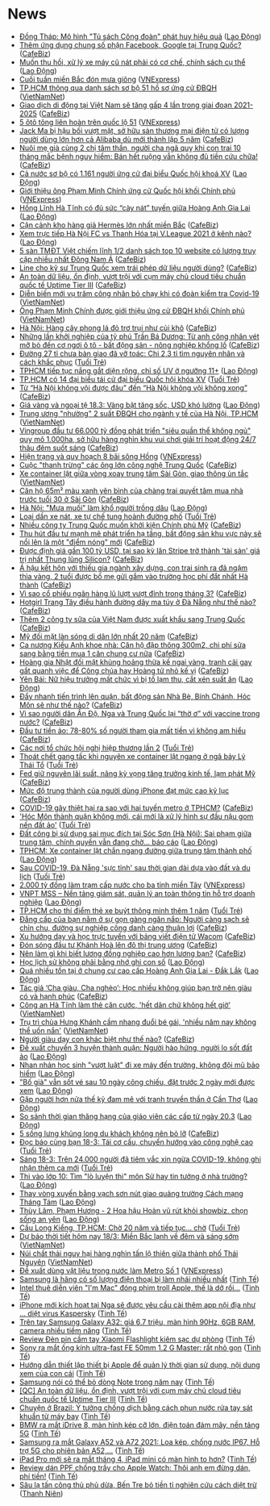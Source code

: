 # News

- [Đồng Tháp: Mô hình &quot;Tủ sách Công đoàn&quot; phát huy hiệu quả](https://laodong.vn/ldld-dong-thap/dong-thap-mo-hinh-tu-sach-cong-doan-phat-huy-hieu-qua-890308.ldo) ([Lao Động](https://laodong.vn))
- [Thêm ứng dụng chung số phận Facebook, Google tại Trung Quốc?](https://cafebiz.vn/them-ung-dung-chung-so-phan-facebook-google-tai-trung-quoc-20210318084110965.chn) ([CafeBiz](https://cafebiz.vn))
- [Muốn thu hồi, xử lý xe máy cũ nát phải có cơ chế, chính sách cụ thể](https://laodong.vn/xa-hoi/muon-thu-hoi-xu-ly-xe-may-cu-nat-phai-co-co-che-chinh-sach-cu-the-890148.ldo) ([Lao Động](https://laodong.vn))
- [Cuối tuần miền Bắc đón mưa giông](https://vnexpress.net/cuoi-tuan-mien-bac-don-mua-giong-4250152.html) ([VNExpress](https://vnexpress.net))
- [TP.HCM thông qua danh sách sơ bộ 51 hồ sơ ứng cử ĐBQH](http://vietnamnet.vn/vn/thoi-su/quoc-hoi/tp-hcm-thong-qua-danh-sach-so-bo-51-ho-so-ung-cu-dbqh-720473.html) ([VietNamNet](https://vietnamnet.vn))
- [Giao dịch di động tại Việt Nam sẽ tăng gấp 4 lần trong giai đoạn 2021-2025](https://cafebiz.vn/giao-dich-di-dong-tai-viet-nam-se-tang-gap-4-lan-trong-giai-doan-2021-2025-20210317183304459.chn) ([CafeBiz](https://cafebiz.vn))
- [5 ôtô tông liên hoàn trên quốc lộ 51](https://vnexpress.net/5-oto-tong-lien-hoan-tren-quoc-lo-51-4250205.html) ([VNExpress](https://vnexpress.net))
- [Jack Ma bị hậu bối vượt mặt, sở hữu sàn thương mại điện tử có lượng người dùng lớn hơn cả Alibaba dù mới thành lập 5 năm](https://cafebiz.vn/jack-ma-bi-hau-boi-vuot-mat-so-huu-san-thuong-mai-dien-tu-co-luong-nguoi-dung-lon-hon-ca-alibaba-du-moi-thanh-lap-5-nam-20210318101550219.chn) ([CafeBiz](https://cafebiz.vn))
- [Nuôi mẹ già cùng 2 chị tâm thần, người cha ngã quỵ khi con trai 10 tháng mắc bệnh nguy hiểm: Bán hết ruộng vẫn không đủ tiền cứu chữa!](https://cafebiz.vn/nuoi-me-gia-cung-2-chi-tam-than-nguoi-cha-nga-quy-khi-con-trai-10-thang-mac-benh-nguy-hiem-ban-het-ruong-van-khong-du-tien-cuu-chua-2021031810141606.chn) ([CafeBiz](https://cafebiz.vn))
- [Cả nước sơ bộ có 1.161 người ứng cử đại biểu Quốc hội khoá XV](https://laodong.vn/thoi-su/ca-nuoc-so-bo-co-1161-nguoi-ung-cu-dai-bieu-quoc-hoi-khoa-xv-890270.ldo) ([Lao Động](https://laodong.vn))
- [Giới thiệu ông Phạm Minh Chính ứng cử Quốc hội khối Chính phủ](https://vnexpress.net/gioi-thieu-ong-pham-minh-chinh-ung-cu-quoc-hoi-khoi-chinh-phu-4250202.html) ([VNExpress](https://vnexpress.net))
- [Hồng Lĩnh Hà Tĩnh có đủ sức “cày nát” tuyến giữa Hoàng Anh Gia Lai](https://laodong.vn/bong-da/hong-linh-ha-tinh-co-du-suc-cay-nat-tuyen-giua-hoang-anh-gia-lai-890247.ldo) ([Lao Động](https://laodong.vn))
- [Cận cảnh kho hàng giả Hermès lớn nhất miền Bắc](https://cafebiz.vn/can-canh-kho-hang-gia-hermes-lon-nhat-mien-bac-20210318100956978.chn) ([CafeBiz](https://cafebiz.vn))
- [Xem trực tiếp Hà Nội FC vs Thanh Hóa tại V.League 2021 ở kênh nào?](https://laodong.vn/bong-da/xem-truc-tiep-ha-noi-fc-vs-thanh-hoa-tai-vleague-2021-o-kenh-nao-889970.ldo) ([Lao Động](https://laodong.vn))
- [5 sàn TMĐT Việt chiếm lĩnh 1/2 danh sách top 10 website có lượng truy cập nhiều nhất Đông Nam Á](https://cafebiz.vn/tmdt-viet-nam-bung-no-manh-me-5-10-san-noi-dia-lot-top-website-co-luong-truy-cap-nhieu-nhat-dong-nam-a-20210317145553243.chn) ([CafeBiz](https://cafebiz.vn))
- [Line cho kỹ sư Trung Quốc xem trái phép dữ liệu người dùng?](https://cafebiz.vn/line-cho-ky-su-trung-quoc-xem-trai-phep-du-lieu-nguoi-dung-20210318083921529.chn) ([CafeBiz](https://cafebiz.vn))
- [An toàn dữ liệu, ổn định, vượt trội với cụm máy chủ cloud tiêu chuẩn quốc tế Uptime Tier III](https://cafebiz.vn/an-toan-du-lieu-on-dinh-vuot-troi-voi-cum-may-chu-cloud-tieu-chuan-quoc-te-uptime-tier-iii-2021031710134659.chn) ([CafeBiz](https://cafebiz.vn))
- [Diễn biến mới vụ trăm công nhân bỏ chạy khi có đoàn kiểm tra Covid-19](http://vietnamnet.vn/vn/thoi-su/dien-bien-moi-vu-tram-cong-nhan-bo-chay-khi-co-doan-kiem-tra-covid-19-720451.html) ([VietNamNet](https://vietnamnet.vn))
- [Ông Phạm Minh Chính được giới thiệu ứng cử ĐBQH khối Chính phủ](http://vietnamnet.vn/vn/thoi-su/quoc-hoi/ong-pham-minh-chinh-duoc-gioi-thieu-ung-cu-dbqh-khoi-chinh-phu-720411.html) ([VietNamNet](https://vietnamnet.vn))
- [Hà Nội: Hàng cây phong lá đỏ trơ trụi như củi khô](https://cafebiz.vn/ha-noi-hang-cay-phong-la-do-tro-trui-nhu-cui-kho-20210318095407333.chn) ([CafeBiz](https://cafebiz.vn))
- [Những lần khởi nghiệp của tỷ phú Trần Bá Dương: Từ anh công nhân vét mỡ bò đến cơ ngơi ô tô - bất động sản - nông nghiệp khổng lồ](https://cafebiz.vn/ty-phu-tran-ba-duong-va-hanh-trinh-tu-mot-cong-nhan-vet-mo-bo-den-co-ngoi-o-to-bat-dong-san-nong-nghiep-khong-lo-20210315091311587.chn) ([CafeBiz](https://cafebiz.vn))
- [Đường 27 tỉ chưa bàn giao đã vỡ toác: Chi 2,3 tỉ tìm nguyên nhân và cách khắc phục](https://tuoitre.vn/duong-27-ti-chua-ban-giao-da-vo-toac-chi-2-3-ti-tim-nguyen-nhan-va-cach-khac-phuc-20210318084229007.htm) ([Tuổi Trẻ](https://tuoitre.vn))
- [TPHCM tiếp tục nắng gắt diện rộng, chỉ số UV ở ngưỡng 11+](https://laodong.vn/moi-truong/tphcm-tiep-tuc-nang-gat-dien-rong-chi-so-uv-o-nguong-11-890259.ldo) ([Lao Động](https://laodong.vn))
- [TP.HCM có 14 đại biểu tái cử đại biểu Quốc hội khóa XV](https://tuoitre.vn/co-cau-nguoi-ung-cu-dai-bieu-quoc-hoi-tai-tphcm-nhu-the-nao-20210318092329307.htm) ([Tuổi Trẻ](https://tuoitre.vn))
- [Từ “Hà Nội không vội được đâu” đến “Hà Nội không vội không xong”](https://cafebiz.vn/tu-ha-noi-khong-voi-duoc-dau-den-ha-noi-khong-voi-khong-xong-2021031809441902.chn) ([CafeBiz](https://cafebiz.vn))
- [Giá vàng và ngoại tệ 18.3: Vàng bật tăng sốc, USD khó lường](https://laodong.vn/video-thoi-su/gia-vang-va-ngoai-te-183-vang-bat-tang-soc-usd-kho-luong-890268.ldo) ([Lao Động](https://laodong.vn))
- [Trung ương "nhường" 2 suất ĐBQH cho ngành y tế của Hà Nội, TP.HCM](http://vietnamnet.vn/vn/thoi-su/quoc-hoi/trung-uong-nhuong-2-suat-dbqh-cho-nganh-y-te-cua-ha-noi-tp-hcm-720440.html) ([VietNamNet](https://vietnamnet.vn))
- [Vingroup đầu tư 66.000 tỷ đồng phát triển "siêu quần thể không ngủ" quy mô 1.000ha, sở hữu hàng nghìn khu vui chơi giải trí hoạt động 24/7 thâu đêm suốt sáng](https://cafebiz.vn/vingroup-dau-tu-66000-ty-dong-phat-trien-sieu-quan-the-khong-ngu-quy-mo-1000ha-so-huu-hang-nghin-khu-vui-choi-giai-tri-hoat-dong-24-7-thau-dem-suot-sang-20210318091047068.chn) ([CafeBiz](https://cafebiz.vn))
- [Hiện trạng và quy hoạch 8 bãi sông Hồng](https://vnexpress.net/hien-trang-va-quy-hoach-8-bai-song-hong-4250038.html) ([VNExpress](https://vnexpress.net))
- [Cuộc "thanh trừng" các ông lớn công nghệ Trung Quốc](https://cafebiz.vn/cuoc-thanh-trung-cac-ong-lon-cong-nghe-trung-quoc-20210318084530424.chn) ([CafeBiz](https://cafebiz.vn))
- [Xe container lật giữa vòng xoay trung tâm Sài Gòn, giao thông ùn tắc](http://vietnamnet.vn/vn/thoi-su/an-toan-giao-thong/xe-container-lat-giua-vong-xoay-trung-tam-sai-gon-giao-thong-un-tac-720453.html) ([VietNamNet](https://vietnamnet.vn))
- [Căn hộ 65m² màu xanh yên bình của chàng trai quyết tâm mua nhà trước tuổi 30 ở Sài Gòn](https://cafebiz.vn/can-ho-65m-mau-xanh-yen-binh-cua-chang-trai-quyet-tam-mua-nha-truoc-tuoi-30-o-sai-gon-20210318092130019.chn) ([CafeBiz](https://cafebiz.vn))
- [Hà Nội: &quot;Mưa muối&quot; làm khổ người trồng dâu](https://laodong.vn/xa-hoi/ha-noi-mua-muoi-lam-kho-nguoi-trong-dau-890198.ldo) ([Lao Động](https://laodong.vn))
- [Loại dần xe nát, xe tự chế tung hoành đường phố](https://tuoitre.vn/loai-dan-xe-nat-xe-tu-che-tung-hoanh-duong-pho-20210317192552878.htm) ([Tuổi Trẻ](https://tuoitre.vn))
- [Nhiều công ty Trung Quốc muốn khởi kiện Chính phủ Mỹ](https://cafebiz.vn/nhieu-cong-ty-trung-quoc-muon-khoi-kien-chinh-phu-my-20210318084707862.chn) ([CafeBiz](https://cafebiz.vn))
- [Thu hút đầu tư mạnh mẽ phát triển hạ tầng, bất động sản khu vực này sẽ nổi lên là một "điểm nóng" mới](https://cafebiz.vn/thu-hut-dau-tu-manh-me-phat-trien-ha-tang-bat-dong-san-khu-vuc-nay-se-noi-len-la-mot-diem-nong-moi-20210318085302405.chn) ([CafeBiz](https://cafebiz.vn))
- [Được định giá gần 100 tỷ USD, tại sao kỳ lân Stripe trở thành 'tài sản' giá trị nhất Thung lũng Silicon?](https://cafebiz.vn/duoc-dinh-gia-gan-100-ty-usd-tai-sao-ky-lan-stripe-tro-thanh-tai-san-gia-tri-nhat-thung-lung-silicon-20210318083417253.chn) ([CafeBiz](https://cafebiz.vn))
- [Á hậu kết hôn với thiếu gia ngành xây dựng, con trai sinh ra đã ngậm thìa vàng, 2 tuổi được bố mẹ gửi gắm vào trường học phí đắt nhất Hà thành](https://cafebiz.vn/a-hau-ket-hon-voi-thieu-gia-nganh-xay-dung-con-trai-sinh-ra-da-ngam-thia-vang-2-tuoi-duoc-bo-me-gui-gam-vao-truong-hoc-phi-dat-nhat-ha-thanh-2021031808460911.chn) ([CafeBiz](https://cafebiz.vn))
- [Vì sao cổ phiếu ngân hàng lũ lượt vượt đỉnh trong tháng 3?](https://cafebiz.vn/vi-sao-co-phieu-ngan-hang-lu-luot-vuot-dinh-trong-thang-3-20210318084547427.chn) ([CafeBiz](https://cafebiz.vn))
- [Hotgirl Trang Tây điều hành đường dây ma túy ở Đà Nẵng như thế nào?](https://cafebiz.vn/hotgirl-trang-tay-dieu-hanh-duong-day-ma-tuy-o-da-nang-nhu-the-nao-20210318084446387.chn) ([CafeBiz](https://cafebiz.vn))
- [Thêm 2 công ty sữa của Việt Nam được xuất khẩu sang Trung Quốc](https://cafebiz.vn/them-2-cong-ty-sua-cua-viet-nam-duoc-xuat-khau-sang-trung-quoc-20210318084429897.chn) ([CafeBiz](https://cafebiz.vn))
- [Mỹ đối mặt làn sóng di dân lớn nhất 20 năm](https://cafebiz.vn/my-doi-mat-lan-song-di-dan-lon-nhat-20-nam-20210318084343177.chn) ([CafeBiz](https://cafebiz.vn))
- [Ca nương Kiều Anh khoe nhà: Căn hộ đập thông 300m2, chi phí sửa sang bằng tiền mua 1 căn chung cư nữa](https://cafebiz.vn/ca-nuong-kieu-anh-khoe-nha-can-ho-dap-thong-300m2-chi-phi-sua-sang-bang-tien-mua-1-can-chung-cu-nua-20210318084244638.chn) ([CafeBiz](https://cafebiz.vn))
- [Hoàng gia Nhật đối mặt khủng hoảng thừa kế ngai vàng, tranh cãi gay gắt quanh việc để Công chúa hay Hoàng tử nhỏ kế vị](https://cafebiz.vn/hoang-gia-nhat-doi-mat-khung-hoang-thua-ke-ngai-vang-tranh-cai-gay-gat-quanh-viec-de-cong-chua-hay-hoang-tu-nho-ke-vi-20210318084058715.chn) ([CafeBiz](https://cafebiz.vn))
- [Yên Bái: Nữ hiệu trưởng mất chức vì bị tố lạm thu, cắt xén suất ăn](https://laodong.vn/giao-duc/yen-bai-nu-hieu-truong-mat-chuc-vi-bi-to-lam-thu-cat-xen-suat-an-889429.ldo) ([Lao Động](https://laodong.vn))
- [Đẩy nhanh tiến trình lên quận, bất động sản Nhà Bè, Bính Chánh, Hóc Môn sẽ như thế nào?](https://cafebiz.vn/day-nhanh-tien-trinh-len-quan-bat-dong-san-nha-be-binh-chanh-hoc-mon-se-nhu-the-nao-2021031808364669.chn) ([CafeBiz](https://cafebiz.vn))
- [Vì sao người dân Ấn Độ, Nga và Trung Quốc lại “thờ ơ” với vaccine trong nước?](https://cafebiz.vn/vi-sao-nguoi-dan-an-do-nga-va-trung-quoc-lai-tho-o-voi-vaccine-trong-nuoc-20210318083619389.chn) ([CafeBiz](https://cafebiz.vn))
- [Đầu tư tiền ảo: 78-80% số người tham gia mất tiền vì không am hiểu](https://cafebiz.vn/dau-tu-tien-ao-78-80-so-nguoi-tham-gia-mat-tien-vi-khong-am-hieu-20210318083352901.chn) ([CafeBiz](https://cafebiz.vn))
- [Các nơi tổ chức hội nghị hiệp thương lần 2](https://tuoitre.vn/cac-noi-to-chuc-hoi-nghi-hiep-thuong-lan-2-20210318082049719.htm) ([Tuổi Trẻ](https://tuoitre.vn))
- [Thoát chết gang tấc khi nguyên xe container lật ngang ở ngã bảy Lý Thái Tổ](https://tuoitre.vn/thoat-chet-gang-tac-khi-nguyen-xe-container-lat-ngang-o-nga-bay-ly-thai-to-20210318081349637.htm) ([Tuổi Trẻ](https://tuoitre.vn))
- [Fed giữ nguyên lãi suất, nâng kỳ vọng tăng trưởng kinh tế, lạm phát Mỹ](https://cafebiz.vn/fed-giu-nguyen-lai-suat-nang-ky-vong-tang-truong-kinh-te-lam-phat-my-20210318082931667.chn) ([CafeBiz](https://cafebiz.vn))
- [Mức độ trung thành của người dùng iPhone đạt mức cao kỷ lục](https://cafebiz.vn/muc-do-trung-thanh-cua-nguoi-dung-iphone-dat-muc-cao-ky-luc-20210318082827733.chn) ([CafeBiz](https://cafebiz.vn))
- [COVID-19 gây thiệt hại ra sao với hai tuyến metro ở TPHCM?](https://cafebiz.vn/covid-19-gay-thiet-hai-ra-sao-voi-hai-tuyen-metro-o-tphcm-20210318082720143.chn) ([CafeBiz](https://cafebiz.vn))
- ['Hóc Môn thành quận không mới, cái mới là xử lý hình sự đầu nậu gom nền đất ảo'](https://tuoitre.vn/hoc-mon-thanh-quan-khong-moi-cai-moi-la-xu-ly-hinh-su-dau-nau-gom-nen-dat-ao-20210318075707371.htm) ([Tuổi Trẻ](https://tuoitre.vn))
- [Đất công bị sử dụng sai mục đích tại Sóc Sơn (Hà Nội): Sai phạm giữa trung tâm, chính quyền vẫn đang chờ... báo cáo](https://laodong.vn/xa-hoi/dat-cong-bi-su-dung-sai-muc-dich-tai-soc-son-ha-noi-sai-pham-giua-trung-tam-chinh-quyen-van-dang-cho-bao-cao-890172.ldo) ([Lao Động](https://laodong.vn))
- [TPHCM: Xe container lật chắn ngang đường giữa trung tâm thành phố](https://laodong.vn/xa-hoi/tphcm-xe-container-lat-chan-ngang-duong-giua-trung-tam-thanh-pho-890242.ldo) ([Lao Động](https://laodong.vn))
- [Sau COVID-19, Đà Nẵng 'sực tỉnh' sau thời gian dài dựa vào đất và du lịch](https://tuoitre.vn/sau-covid-19-da-nang-suc-tinh-sau-thoi-gian-dai-dua-vao-dat-va-du-lich-20210318081457345.htm) ([Tuổi Trẻ](https://tuoitre.vn))
- [2.000 tỷ đồng làm trạm cấp nước cho ba tỉnh miền Tây](https://vnexpress.net/2-000-ty-dong-lam-tram-cap-nuoc-cho-ba-tinh-mien-tay-4249913.html) ([VNExpress](https://vnexpress.net))
- [VNPT MSS – Nền tảng giám sát, quản lý an toàn thông tin hỗ trợ doanh nghiệp](https://laodong.vn/kinh-te/vnpt-mss--nen-tang-giam-sat-quan-ly-an-toan-thong-tin-ho-tro-doanh-nghiep-890175.ldo) ([Lao Động](https://laodong.vn))
- [TP.HCM cho thí điểm thẻ xe buýt thông minh thêm 1 năm](https://tuoitre.vn/tp-hcm-cho-thi-diem-the-xe-buyt-thong-minh-them-1-nam-20210318074612888.htm) ([Tuổi Trẻ](https://tuoitre.vn))
- [Đẳng cấp của bạn nằm ở sự gọn gàng ngăn nắp: Người càng sạch sẽ chỉn chu, đường sự nghiệp công danh càng thuận lợi](https://cafebiz.vn/dang-cap-cua-ban-nam-o-su-gon-gang-ngan-nap-nguoi-cang-sach-se-chin-chu-duong-su-nghiep-cong-danh-cang-thuan-loi-20210316102252502.chn) ([CafeBiz](https://cafebiz.vn))
- [Xu hướng dạy và học trực tuyến với bảng viết điện tử Wacom](https://cafebiz.vn/xu-huong-day-va-hoc-truc-tuyen-voi-bang-viet-dien-tu-wacom-2021031722241727.chn) ([CafeBiz](https://cafebiz.vn))
- [Đón sóng đầu tư Khánh Hoà lên đô thị trung ương](https://cafebiz.vn/don-song-dau-tu-khanh-hoa-len-do-thi-trung-uong-20210317163742397.chn) ([CafeBiz](https://cafebiz.vn))
- [Nên làm gì khi biết lương đồng nghiệp cao hơn lương bạn?](https://cafebiz.vn/nen-lam-gi-khi-biet-luong-dong-nghiep-cao-hon-luong-ban-20210317161745583.chn) ([CafeBiz](https://cafebiz.vn))
- [Học lịch sử không phải bằng nhớ ghi con số](https://laodong.vn/su-kien-binh-luan/hoc-lich-su-khong-phai-bang-nho-ghi-con-so-890184.ldo) ([Lao Động](https://laodong.vn))
- [Quá nhiều tồn tại ở chung cư cao cấp Hoàng Anh Gia Lai - Đắk Lắk](https://laodong.vn/xa-hoi/qua-nhieu-ton-tai-o-chung-cu-cao-cap-hoang-anh-gia-lai-dak-lak-890163.ldo) ([Lao Động](https://laodong.vn))
- [Tác giả ‘Cha giàu, Cha nghèo’: Học nhiều không giúp bạn trở nên giàu có và hạnh phúc](https://cafebiz.vn/tac-gia-cha-giau-cha-ngheo-hoc-nhieu-khong-giup-ban-tro-nen-giau-co-va-hanh-phuc-20210317160653474.chn) ([CafeBiz](https://cafebiz.vn))
- [Công an Hà Tĩnh làm thẻ căn cước, 'hết dân chứ không hết giờ'](http://vietnamnet.vn/vn/thoi-su/cong-an-ha-tinh-lam-the-can-cuoc-het-dan-chu-khong-het-gio-720412.html) ([VietNamNet](https://vietnamnet.vn))
- [Trụ trì chùa Hưng Khánh cầm nhang đuổi bé gái, 'nhiều năm nay không thể uốn nắn'](http://vietnamnet.vn/vn/thoi-su/tru-tri-chua-hung-khanh-cam-nhang-duoi-be-gai-nhieu-nam-nay-khong-the-uon-nan-720407.html) ([VietNamNet](https://vietnamnet.vn))
- [Người giàu dạy con khác biệt như thế nào?](https://cafebiz.vn/nguoi-giau-day-con-khac-biet-nhu-the-nao-2021031715071666.chn) ([CafeBiz](https://cafebiz.vn))
- [Đề xuất chuyển 3 huyện thành quận: Người hào hứng, người lo sốt đất ảo](https://laodong.vn/video/de-xuat-chuyen-3-huyen-thanh-quan-nguoi-hao-hung-nguoi-lo-sot-dat-ao-890137.ldo) ([Lao Động](https://laodong.vn))
- [Nhan nhản học sinh &quot;vượt luật&quot; đi xe máy đến trường, không đội mũ bảo hiểm](https://laodong.vn/photo/nhan-nhan-hoc-sinh-vuot-luat-di-xe-may-den-truong-khong-doi-mu-bao-hiem-890182.ldo) ([Lao Động](https://laodong.vn))
- [&quot;Bố già&quot; vẫn sốt vé sau 10 ngày công chiếu, đặt trước 2 ngày mới được xem](https://laodong.vn/photo/bo-gia-van-sot-ve-sau-10-ngay-cong-chieu-dat-truoc-2-ngay-moi-duoc-xem-890200.ldo) ([Lao Động](https://laodong.vn))
- [Gặp người hơn nửa thế kỷ đam mê với tranh truyền thần ở Cần Thơ](https://laodong.vn/video/gap-nguoi-hon-nua-the-ky-dam-me-voi-tranh-truyen-than-o-can-tho-889263.ldo) ([Lao Động](https://laodong.vn))
- [So sánh thời gian thăng hạng của giáo viên các cấp từ ngày 20.3](https://laodong.vn/infographic/so-sanh-thoi-gian-thang-hang-cua-giao-vien-cac-cap-tu-ngay-203-889784.ldo) ([Lao Động](https://laodong.vn))
- [5 sống lưng khủng long du khách không nên bỏ lỡ](https://cafebiz.vn/5-song-lung-khung-long-du-khach-khong-nen-bo-lo-20210317162821781.chn) ([CafeBiz](https://cafebiz.vn))
- [Đọc báo cùng bạn 18-3: Tái cơ cấu, chuyển hướng vào công nghệ cao](https://tuoitre.vn/doc-bao-cung-ban-18-3-tai-co-cau-chuyen-huong-vao-cong-nghe-cao-20210318050309562.htm) ([Tuổi Trẻ](https://tuoitre.vn))
- [Sáng 18-3: Trên 24.000 người đã tiêm vắc xin ngừa COVID-19, không ghi nhận thêm ca mới](https://tuoitre.vn/sang-18-3-tren-24-000-nguoi-da-tiem-vacxin-ngua-covid-19-khong-ghi-nhan-them-ca-moi-20210318061159726.htm) ([Tuổi Trẻ](https://tuoitre.vn))
- [Thi vào lớp 10: Tìm &quot;lò luyện thi&quot; môn Sử hay tin tưởng ở nhà trường?](https://laodong.vn/video/thi-vao-lop-10-tim-lo-luyen-thi-mon-su-hay-tin-tuong-o-nha-truong-890151.ldo) ([Lao Động](https://laodong.vn))
- [Thay vòng xuyến bằng vạch sơn nút giao quảng trường Cách mạng Tháng Tám](https://laodong.vn/photo/thay-vong-xuyen-bang-vach-son-nut-giao-quang-truong-cach-mang-thang-tam-890169.ldo) ([Lao Động](https://laodong.vn))
- [Thùy Lâm, Phạm Hương - 2 Hoa hậu Hoàn vũ rút khỏi showbiz, chọn sống an yên](https://laodong.vn/photo/thuy-lam-pham-huong-2-hoa-hau-hoan-vu-rut-khoi-showbiz-chon-song-an-yen-890208.ldo) ([Lao Động](https://laodong.vn))
- [Cầu Long Kiểng, TP.HCM: Chờ 20 năm và tiếp tục... chờ](https://tuoitre.vn/cau-long-kieng-tp-hcm-cho-20-nam-va-tiep-tuc-cho-20210317234338615.htm) ([Tuổi Trẻ](https://tuoitre.vn))
- [Dự báo thời tiết hôm nay 18/3: Miền Bắc lạnh về đêm và sáng sớm](http://vietnamnet.vn/vn/thoi-su/du-bao-thoi-tiet-hom-nay-18-3-mien-bac-lanh-ve-dem-va-sang-som-720322.html) ([VietNamNet](https://vietnamnet.vn))
- [Núi chất thải nguy hại hàng nghìn tấn lộ thiên giữa thành phố Thái Nguyên](http://vietnamnet.vn/vn/thoi-su/moi-truong/nui-chat-thai-nguy-hai-hang-nghin-tan-lo-thien-giua-thanh-pho-thai-nguyen-719868.html) ([VietNamNet](https://vietnamnet.vn))
- [Đề xuất dùng vật liệu trong nước làm Metro Số 1](https://vnexpress.net/de-xuat-dung-vat-lieu-trong-nuoc-lam-metro-so-1-4250009.html) ([VNExpress](https://vnexpress.net))
- [Samsung là hãng có số lượng điện thoại bị làm nhái nhiều nhất](https://tinhte.vn/thread/samsung-la-hang-co-so-luong-dien-thoai-bi-lam-nhai-nhieu-nhat.3295336/) ([Tinh Tế](https://tinhte.vn))
- [Intel thuê diễn viên "I'm Mac" đóng phim troll Apple, thế là dở rồi...](https://tinhte.vn/thread/intel-thue-dien-vien-im-mac-dong-phim-troll-apple-the-la-do-roi.3295158/) ([Tinh Tế](https://tinhte.vn))
- [iPhone mới kích hoạt tại Nga sẽ được yêu cầu cài thêm app nội địa như ... diệt virus Kaspersky](https://tinhte.vn/thread/iphone-moi-kich-hoat-tai-nga-se-duoc-yeu-cau-cai-them-app-noi-dia-nhu-diet-virus-kaspersky.3295160/) ([Tinh Tế](https://tinhte.vn))
- [Trên tay Samsung Galaxy A32: giá 6,7 triệu, màn hình 90Hz, 6GB RAM, camera nhiều tiềm năng](https://tinhte.vn/thread/tren-tay-samsung-galaxy-a32-gia-6-7-trieu-man-hinh-90hz-6gb-ram-camera-nhieu-tiem-nang.3295119/) ([Tinh Tế](https://tinhte.vn))
- [Review Đèn pin cầm tay Xiaomi Flashlight kiêm sạc dự phòng](https://tinhte.vn/thread/review-den-pin-cam-tay-xiaomi-flashlight-kiem-sac-du-phong.3295233/) ([Tinh Tế](https://tinhte.vn))
- [Sony ra mắt ống kính ultra-fast FE 50mm 1.2 G Master: rất nhỏ gọn](https://tinhte.vn/thread/sony-ra-mat-ong-kinh-ultra-fast-fe-50mm-1-2-g-master-rat-nho-gon.3294910/) ([Tinh Tế](https://tinhte.vn))
- [Hướng dẫn thiết lập thiết bị Apple để quản lý thời gian sử dụng, nội dung xem của con cái](https://tinhte.vn/thread/huong-dan-thiet-lap-thiet-bi-apple-de-quan-ly-thoi-gian-su-dung-noi-dung-xem-cua-con-cai.3288920/) ([Tinh Tế](https://tinhte.vn))
- [Samsung nói có thể bỏ dòng Note trong năm nay](https://tinhte.vn/thread/samsung-noi-co-the-bo-dong-note-trong-nam-nay.3295205/) ([Tinh Tế](https://tinhte.vn))
- [[QC] An toàn dữ liệu, ổn định, vượt trội với cụm máy chủ cloud tiêu chuẩn quốc tế Uptime Tier III](https://tinhte.vn/thread/qc-an-toan-du-lieu-on-dinh-vuot-troi-voi-cum-may-chu-cloud-tieu-chuan-quoc-te-uptime-tier-iii.3294197/) ([Tinh Tế](https://tinhte.vn))
- [Chuyện ở Brazil: Ý tưởng chống dịch bằng cách phun nước rửa tay sát khuẩn từ máy bay](https://tinhte.vn/thread/chuyen-o-brazil-y-tuong-chong-dich-bang-cach-phun-nuoc-rua-tay-sat-khuan-tu-may-bay.3295223/) ([Tinh Tế](https://tinhte.vn))
- [BMW ra mắt iDrive 8, màn hình kép cỡ lớn, điện toán đám mây, nền tảng 5G](https://tinhte.vn/thread/bmw-ra-mat-idrive-8-man-hinh-kep-co-lon-dien-toan-dam-may-nen-tang-5g.3294060/) ([Tinh Tế](https://tinhte.vn))
- [Samsung ra mắt Galaxy A52 và A72 2021: Loa kép, chống nước IP67, Hỗ trợ 5G cho phiên bản A52,...](https://tinhte.vn/thread/samsung-ra-mat-galaxy-a52-va-a72-2021-loa-kep-chong-nuoc-ip67-ho-tro-5g-cho-phien-ban-a52.3295150/) ([Tinh Tế](https://tinhte.vn))
- [iPad Pro mới sẽ ra mắt tháng 4, iPad mini có màn hình to hơn?](https://tinhte.vn/thread/ipad-pro-moi-se-ra-mat-thang-4-ipad-mini-co-man-hinh-to-hon.3295269/) ([Tinh Tế](https://tinhte.vn))
- [Review dán PPF chống trầy cho Apple Watch: Thôi anh em đừng dán, phí tiền!](https://tinhte.vn/thread/review-dan-ppf-chong-tray-cho-apple-watch-thoi-anh-em-dung-dan-phi-tien.3294848/) ([Tinh Tế](https://tinhte.vn))
- [Sâu lạ tấn công thủ phủ dừa, Bến Tre bỏ tiền tỉ nghiên cứu cách diệt trừ](https://thanhnien.vn/thoi-su/sau-la-tan-cong-thu-phu-dua-ben-tre-bo-tien-ti-nghien-cuu-cach-diet-tru-1355161.html) ([Thanh Niên](https://thanhnien.vn))
